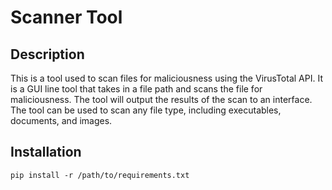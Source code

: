 # Scanner Tool

## Description

This is a tool used to scan files for maliciousness using the VirusTotal API. It is a GUI line tool that takes in a file path and scans the file for maliciousness. The tool will output the results of the scan to an interface. The tool can be used to scan any file type, including executables, documents, and images.

## Installation

`pip install -r /path/to/requirements.txt`
